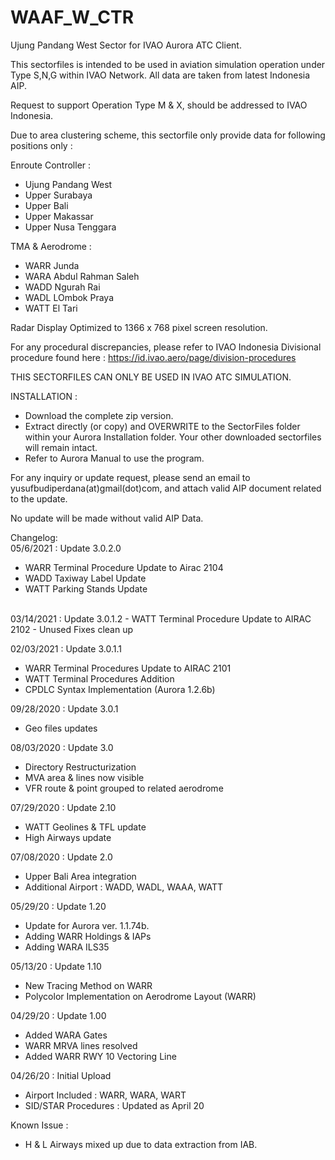 # WAAF_W_CTR
Ujung Pandang West Sector for IVAO Aurora ATC Client.

This sectorfiles is intended to be used in aviation simulation operation under Type S,N,G within IVAO Network. All data are taken from latest Indonesia AIP.

Request to support Operation Type M & X, should be addressed to IVAO Indonesia.

Due to area clustering scheme, this sectorfile only provide data for following positions only :

Enroute Controller :
- Ujung Pandang West
- Upper Surabaya
- Upper Bali
- Upper Makassar
- Upper Nusa Tenggara

TMA & Aerodrome :
- WARR Junda
- WARA Abdul Rahman Saleh
- WADD Ngurah Rai
- WADL LOmbok Praya
- WATT El Tari

Radar Display Optimized to 1366 x 768 pixel screen resolution.

For any procedural discrepancies, please refer to IVAO Indonesia Divisional procedure found here : https://id.ivao.aero/page/division-procedures



THIS SECTORFILES CAN ONLY BE USED IN IVAO ATC SIMULATION.


INSTALLATION :
- Download the complete zip version.
- Extract directly (or copy) and OVERWRITE to the SectorFiles folder within your Aurora Installation folder. Your other downloaded sectorfiles will remain intact.
- Refer to Aurora Manual to use the program.


For any inquiry or update request, please send an email to yusufbudiperdana(at)gmail(dot)com, and attach valid AIP document related to the update. 

No update will be made without valid AIP Data.



Changelog:
<br>
05/6/2021 : Update 3.0.2.0
- WARR Terminal Procedure Update to Airac 2104
- WADD Taxiway Label Update
- WATT Parking Stands Update

<br>
03/14/2021 : Update 3.0.1.2
- WATT Terminal Procedure Update to AIRAC 2102
- Unused Fixes clean up

02/03/2021 : Update 3.0.1.1
- WARR Terminal Procedures Update to AIRAC 2101
- WATT Terminal Procedures Addition
- CPDLC Syntax Implementation (Aurora 1.2.6b)

09/28/2020 : Update 3.0.1
- Geo files updates

08/03/2020 : Update 3.0
- Directory Restructurization
- MVA area & lines now visible
- VFR route & point grouped to related aerodrome

07/29/2020 : Update 2.10
- WATT Geolines & TFL update
- High Airways update

07/08/2020 : Update 2.0
- Upper Bali Area integration
- Additional Airport : WADD, WADL, WAAA, WATT

05/29/20 : Update 1.20
- Update for Aurora ver. 1.1.74b.
- Adding WARR Holdings & IAPs
- Adding WARA ILS35

05/13/20 : Update 1.10
- New Tracing Method on WARR
- Polycolor Implementation on Aerodrome Layout (WARR)

04/29/20 : Update 1.00
- Added WARA Gates
- WARR MRVA lines resolved
- Added WARR RWY 10 Vectoring Line

04/26/20 : Initial Upload
- Airport Included : WARR, WARA, WART
- SID/STAR Procedures : Updated as April 20

Known Issue :
- H & L Airways mixed up due to data extraction from IAB.













